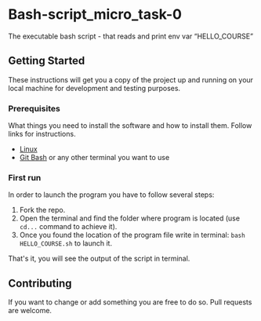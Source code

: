 # Bash-script_micro_task-0
The executable bash script - that reads and print env var “HELLO_COURSE”

## Getting Started 
These instructions will get you a copy of the project up and running on your local machine for development and testing purposes. 

### Prerequisites

What things you need to install the software and how to install them. Follow links for instructions.

- [Linux](https://www.linux.org/pages/download/)
- [Git Bash](https://git-scm.com/downloads) or any other terminal you want to use

### First run
In order to launch the program you have to follow several steps:

1. Fork the repo.
2. Open the terminal and find the folder where program is located (use `cd...` command to achieve it).
3. Once you found the location of the program file write in terminal: `bash HELLO_COURSE.sh` to launch it.

That's it, you will see the output of the script in terminal. 


## Contributing

If you want to change or add something you are free to do so.
Pull requests are welcome. 
